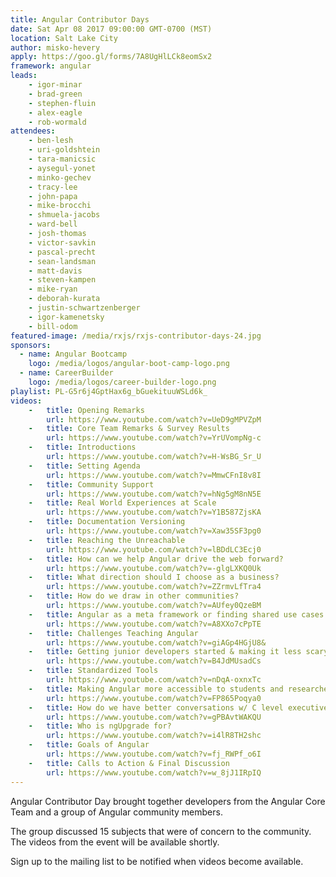 ```yaml
---
title: Angular Contributor Days
date: Sat Apr 08 2017 09:00:00 GMT-0700 (MST)
location: Salt Lake City
author: misko-hevery
apply: https://goo.gl/forms/7A8UgHlLCk8eomSx2
framework: angular
leads:
    - igor-minar
    - brad-green
    - stephen-fluin
    - alex-eagle
    - rob-wormald
attendees:
    - ben-lesh
    - uri-goldshtein
    - tara-manicsic
    - aysegul-yonet
    - minko-gechev
    - tracy-lee
    - john-papa
    - mike-brocchi
    - shmuela-jacobs
    - ward-bell
    - josh-thomas
    - victor-savkin
    - pascal-precht
    - sean-landsman
    - matt-davis
    - steven-kampen
    - mike-ryan
    - deborah-kurata
    - justin-schwartzenberger
    - igor-kamenetsky
    - bill-odom
featured-image: /media/rxjs/rxjs-contributor-days-24.jpg
sponsors: 
  - name: Angular Bootcamp
    logo: /media/logos/angular-boot-camp-logo.png
  - name: CareerBuilder
    logo: /media/logos/career-builder-logo.png
playlist: PL-G5r6j4GptHax6g_bGuekituuWSLd6k_
videos:
    -   title: Opening Remarks
        url: https://www.youtube.com/watch?v=UeD9gMPVZpM
    -   title: Core Team Remarks & Survey Results
        url: https://www.youtube.com/watch?v=YrUVompNg-c
    -   title: Introductions
        url: https://www.youtube.com/watch?v=H-WsBG_Sr_U
    -   title: Setting Agenda
        url: https://www.youtube.com/watch?v=MmwCFnI8v8I
    -   title: Community Support
        url: https://www.youtube.com/watch?v=hNg5gM8nN5E
    -   title: Real World Experiences at Scale
        url: https://www.youtube.com/watch?v=Y1B587ZjsKA
    -   title: Documentation Versioning
        url: https://www.youtube.com/watch?v=Xaw35SF3pg0
    -   title: Reaching the Unreachable
        url: https://www.youtube.com/watch?v=lBDdLC3Ecj0
    -   title: How can we help Angular drive the web forward?
        url: https://www.youtube.com/watch?v=-glgLXKQ0Uk
    -   title: What direction should I choose as a business?
        url: https://www.youtube.com/watch?v=ZZrmvLfTra4
    -   title: How do we draw in other communities?
        url: https://www.youtube.com/watch?v=AUfey0QzeBM
    -   title: Angular as a meta framework or finding shared use cases
        url: https://www.youtube.com/watch?v=A8XXo7cPpTE
    -   title: Challenges Teaching Angular
        url: https://www.youtube.com/watch?v=giAGp4HGjU8&
    -   title: Getting junior developers started & making it less scary
        url: https://www.youtube.com/watch?v=B4JdMUsadCs
    -   title: Standardized Tools
        url: https://www.youtube.com/watch?v=nDqA-oxnxTc
    -   title: Making Angular more accessible to students and researchers
        url: https://www.youtube.com/watch?v=FP865Poqya0
    -   title: How do we have better conversations w/ C level executives
        url: https://www.youtube.com/watch?v=gPBAvtWAKQU
    -   title: Who is ngUpgrade for?
        url: https://www.youtube.com/watch?v=i4lR8TH2shc
    -   title: Goals of Angular
        url: https://www.youtube.com/watch?v=fj_RWPf_o6I
    -   title: Calls to Action & Final Discussion
        url: https://www.youtube.com/watch?v=w_8jJ1IRpIQ
---
```

Angular Contributor Day brought together developers from the Angular Core Team and a group of Angular community members.

The group discussed 15 subjects that were of concern to the community. The videos from the event will be available shortly.

Sign up to the mailing list to be notified when videos become available.
